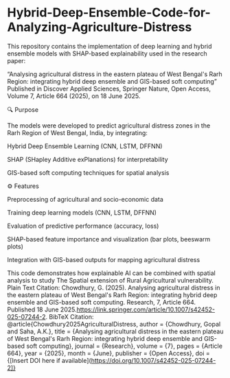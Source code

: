 # Hybrid-Deep-Ensemble-Code-for-Analyzing-Agriculture-Distress
This repository contains the implementation of deep learning and hybrid ensemble models with SHAP-based explainability used in the research paper:

“Analysing agricultural distress in the eastern plateau of West Bengal's Rarh Region: integrating hybrid deep ensemble and GIS-based soft computing”
Published in Discover Applied Sciences, Springer Nature, Open Access, Volume 7, Article 664 (2025), on 18 June 2025.

🔍 Purpose

The models were developed to predict agricultural distress zones in the Rarh Region of West Bengal, India, by integrating:

Hybrid Deep Ensemble Learning (CNN, LSTM, DFFNN)

SHAP (SHapley Additive exPlanations) for interpretability

GIS-based soft computing techniques for spatial analysis

⚙️ Features

Preprocessing of agricultural and socio-economic data

Training deep learning models (CNN, LSTM, DFFNN)

Evaluation of predictive performance (accuracy, loss)

SHAP-based feature importance and visualization (bar plots, beeswarm plots)

Integration with GIS-based outputs for mapping agricultural distress

This code demonstrates how explainable AI can be combined with spatial analysis to study The Spatial extension of Rural Agricultural vulnerability.
Plain Text Citation:
Chowdhury, G. (2025). Analysing agricultural distress in the eastern plateau of West Bengal's Rarh Region: integrating hybrid deep ensemble and GIS-based soft computing. Research, 7, Article 664. Published 18 June 2025.https://link.springer.com/article/10.1007/s42452-025-07244-2.
BibTeX Citation:
@article{Chowdhury2025AgriculturalDistress,
  author    = {Chowdhury, Gopal and Saha, A.K.},
  title     = {Analysing agricultural distress in the eastern plateau of West Bengal's Rarh Region: integrating hybrid deep ensemble and GIS-based soft computing},
  journal   = {Research},
  volume    = {7},
  pages     = {Article 664},
  year      = {2025},
  month     = {June},
  publisher = {Open Access},
  doi       = {[Insert DOI here if available](https://doi.org/10.1007/s42452-025-07244-2]}
